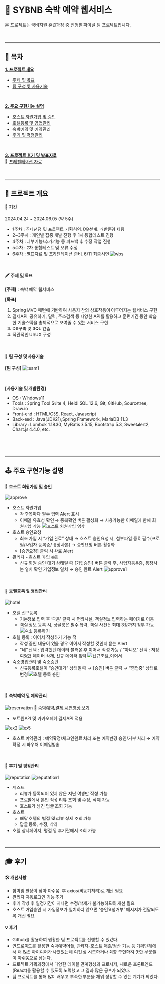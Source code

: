 # 🏨 SYBNB 숙박 예약 웹서비스
본 프로젝트는 국비지원 훈련과정 중 진행한 파이널 팀 프로젝트입니다.
<br/>
<br/>
<br/>
* * *
## 📑 목차
[__1. 프로젝트 개요__](#-프로젝트-개요)
   - [주제 및 목표](#-주제-및-목표)
   - [팀 구성 및 사용기술](#-팀-구성-및-사용기술)
<br/>
  
[__2. 주요 구현기능 설명__](#-주요-구현기능-설명)
   - [호스트 회원가입 및 승인](#-호스트-회원가입-및-승인)
   - [호텔등록 및 영업관리](#-호텔등록-및-영업관리)
   - [숙박예약 및 예약관리](#-숙박예약-및-예약관리)
   - [후기 및 평점관리](#-후기-및-평점관리)
<br/>
    
[__3. 프로젝트 후기 및 발표자료__](#-후기)
<br/>
🔗 [프레젠테이션 자료](https://docs.google.com/presentation/d/17xhSXil2K-h7-_tIEPv6zsKwHZvXYaMbxjTMpMjHYV8/edit?usp=sharing)
<br/>
<br/>
<br/>

* * *

## 📌 프로젝트 개요
#### 📅 기간
2024.04.24 ~ 2024.06.05 (약 5주)

- 1주차 : 주제선정 및 프로젝트 기획회의. DB설계. 개발환경 세팅
- 2~3주차 : 개인별 집중 개발 진행 후 1차 통합테스트 진행
- 4주차 : 세부기능/추가기능 등 피드백 후 수정 작업 진행
- 5주차 : 2차 통합테스트 및 오류 수정
- 6주차 : 발표자료 및 프레젠테이션 준비. 6/11 최종시연
![wbs](https://github.com/mindyhere/final-project/assets/147589193/b84a3a08-e371-4b95-b87d-78565db5afc1 "WBS sheet")

<br/>

#### 🖍 주제 및 목표
__[주제]__ : 숙박 예약 웹서비스

__[목표]__
1. Spring MVC 패턴에 기반하여 사용자 간의 상호작용이 이루어지는 웹서비스 구현
2. 결제API, 공유하기, 달력, 주소검색 등 다양한 API를 활용하고 훈련기간 동안 학습한 기술스택을 총체적으로 보여줄 수 있는 서비스 구현
3. DB구축 및 SQL 연습
4. 직관적인 UI/UX 구성
<br/>

#### 👥 팀 구성 및 사용기술
__[팀 구성]__
![team1](https://github.com/mindyhere/final-project/assets/147589193/822e1218-4ab4-4b97-bb46-da5518d49584 "개인별구현기능")

<br/>

__[사용기술 및 개발환경]__
- OS : Windows11
- Tools  :  Spring Tool Suite 4, Heidi SQL 12.6, Git, GitHub, Sourcetree, Draw.io
- Front-end  :  HTML/CSS, React, Javascript
- Back-end  :  Java(JDK21),Spring Framework, MariaDB 11.3
- Library  :  Lombok 1.18.30, MyBatis 3.5.15, Bootstrap 5.3, Sweetalert2, Chart.js 4.4.0, etc.
<br/>
<br/>
<br/>

* * *

## 🕹️ 주요 구현기능 설명
#### __📜 호스트 회원가입 및 승인__
![approve](https://github.com/mindyhere/final-project/assets/147589193/153b76b9-3528-43aa-8bff-5e3f159fcc33 "flow1")
- 호스트 회원가입
  -  각 항목마다 필수 입력 Alert 표시
  -  이메일 유효성 확인 → 중복확인 버튼 활성화 → 사용가능한 이메일에 한해 회원가입 가능
![호스트 회원가입 영상](https://github.com/mindyhere/final-project/assets/147589193/570ed74d-b23d-4676-8d89-33188b9eb6e8)
- 호스트 승인요청
  -    최초 가입 시 “가입 완료” 상태 → 호스트 승인요청 시, 첨부파일 등록 필수(프로필/사업자 등록증/ 통장사본) → 승인요청 버튼 활성화
  - [승인요청] 클릭 시 완료 Alert
- 관리자 - 호스트 가입 승인
  - 신규 회원 승인 대기 상태일 때 [가입승인] 버튼 클릭 후, 사업자등록증, 통장사본 일치 확인 가입정보 일치 → 승인 완료 Alert
![approve1](https://github.com/mindyhere/final-project/assets/147589193/05c332cc-e66b-4257-9113-a34c66fcac6b)

<br/>

#### __🏨 호텔등록 및 영업관리__
![hotel](https://github.com/mindyhere/final-project/assets/147589193/77fc6c98-8df6-4189-a236-e93a445f5236 "flow2")
- 호텔 신규등록
  - 기본정보 입력 후 ‘다음’ 클릭 시 편의시설, 객실정보 입력하는 페이지로 이동
  - 객실 정보 등록 시, 싱글룸은 필수 입력, 객실 사진은 최대 3장까지 첨부 가능
![숙소 등록하기](https://github.com/mindyhere/final-project/assets/147589193/6aa97fe5-4d82-4543-8845-b4f34218ac4c)
- 호텔 등록 : 이어서 작성하기 기능 적
  -  작성 중인 내용이 있을 경우 이어서 작성할 것인지 묻는 Alert
  -  "네” 선택 : 입력했던 데이터 불러온 후 이어서 작성 가능 / “아니오” 선택 : 저장되었던 데이터 삭제, 신규 데이터 입력
![신규호텔_이어서](https://github.com/mindyhere/final-project/assets/147589193/50d8226d-7e40-471e-80c1-4e9a51787a0c)
- 숙소영업관리 및 숙소승인
  - 신규등록호텔이 “승인대기” 상태일 때 → [승인] 버튼 클릭 → “영업중” 상태로 변경
![호텔 등록 승인](https://github.com/mindyhere/final-project/assets/147589193/9af3c403-4cb6-4474-b5ac-41d0bd6ec5dc)

<br/>

#### __📇 숙박예약 및 예약관리__
![reservation](https://github.com/mindyhere/final-project/assets/147589193/5b56dafe-191c-49da-a502-8b3c7d65761d "flow3")
🔗 [숙박예약/결제 시연영상 보기](https://github.com/mindyhere/final-project/assets/147589193/cbf80039-e428-42be-ae34-cf464309f211)
- 포트원API 및 카카오페이 결제API 적용

![ex2](https://github.com/mindyhere/final-project/assets/147589193/4c2f9745-e179-4940-8ad4-893273566ea0)
![ex5](https://github.com/mindyhere/final-project/assets/147589193/8c010fce-1a43-4707-88cd-41238e620c53)
- 호스트 예약관리 : 예약확정/체크인완료 처리 또는 예약변경 승인/거부 처리 → 예약확정 시 바우처 이메일발송

<br/>

#### __📝 후기 및 평점관리__
![reputation](https://github.com/mindyhere/final-project/assets/147589193/f4615140-0746-493b-b973-c18ecb8b512d "flow4")
![reputation1](https://github.com/mindyhere/final-project/assets/147589193/e752f61c-0bed-4d99-b36d-eae9c604c754)

- 게스트
  - 리뷰가 등록되어 있지 않은 지난 여행만 작성 가능 
  - 프로필에서 본인 작성 리뷰 조회 및 수정, 삭제 가능 
  - 호스트가 남긴 답글 조회 가능
- 호스트
  - 해당 호텔의 별점 및 리뷰 상세 조회 가능
  - 답글 등록, 수정, 삭제
- 호텔 상세페이지, 평점 및 후기란에서 조회 가능
  
<br/>

* * *
 
## 🎓 후기
#### __🛠️ 개선사항__
- 깜박임 현상이 잦아 아쉬움. 후 axios(비동기처리)로 개선 필요
- 관리자 자동로그인 기능 추가
- 후기 작성 후 일정기간이 지나면 수정/삭제가 불가능하도록 개선 필요
- 호스트 가입승인 시 가입정보가 일치하지 않으면 ‘승인요청거부’ 메시지가 전달되도록 개선 필요

#### __💡 후기__
- Github를 활용하여 원활한 팀 프로젝트를 진행할 수 있었다.
- 안드로이드를 활용한 숙박예약어플, 관리자-호스트 매출/정산 기능 등 기획단계에서 더 많은 아이디어가 나왔었는데 여건 상 시도하거나 최종 구현하지 못한 부분들이 아쉬움으로 남는다.
- 프로젝트 기획과정에서 다양한 테이블 관계형성과 프로시저, 새로운 프론트엔드(React)를 활용할 수 있도록 노력했고 그 결과 많은 공부가 되었다. 
- 팀 프로젝트를 통해 많이 배우고 부족한 부분을 채워 성장할 수 있는 계기가 되었다. 
<br/>
